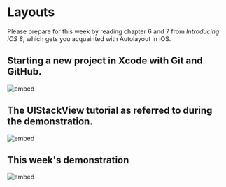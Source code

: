 # Layouts

Please prepare for this week by reading chapter 6 and 7 from *Introducing iOS 8*, which gets you acquainted with Autolayout in iOS.

## Starting a new project in Xcode with Git and GitHub.

![embed](https://player.vimeo.com/video/161756276)

##  The UIStackView tutorial as referred to during the demonstration.

![embed](https://www.youtube.com/watch?v=O0llR7sfrkc)

## This week's demonstration

![embed](https://player.vimeo.com/video/154638783)

